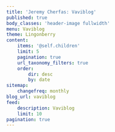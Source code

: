 ```yaml
---
title: 'Jeremy Cherfas: Vaviblog'
published: true
body_classes: 'header-image fullwidth'
menu: Vaviblog
theme: Lingonberry
content:
    items: '@self.children'
    limit: 5
    pagination: true
    url_taxonomy_filters: true
    order:
        dir: desc
        by: date
sitemap:
    changefreq: monthly
blog_url: vaviblog
feed:
    description: Vaviblog
    limit: 10
pagination: true
---
```


